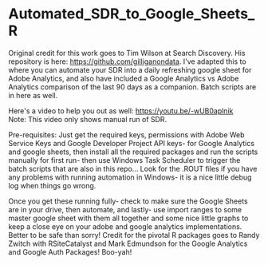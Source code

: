 # Automated_SDR_to_Google_Sheets_R

Original credit for this work goes to Tim Wilson at Search Discovery.  His repository is here: https://github.com/gilliganondata.  I've adapted this to where you can automate your SDR into a daily refreshing google sheet for Adobe Analytics, and also have included a Google Analytics vs Adobe Analytics comparison of the last 90 days as a companion.  Batch scripts are in here as well.

Here's a video to help you out as well: https://youtu.be/-wUB0aplnik  
Note: This video only shows manual run of SDR.

Pre-requisites:
Just get the required keys, permissions with Adobe Web Service Keys and Google Developer Project API keys- for Google Analytics and google sheets, then install all the required packages and run the scripts manually for first run- then use Windows Task Scheduler to trigger the batch scripts that are also in this repo...  Look for the .ROUT files if you have any problems with running automation in Windows- it is a nice little debug log when things go wrong.  

Once you get these running fully- check to make sure the Google Sheets are in your drive, then automate, and lastly- use import ranges to some master google sheet with them all together and some nice little graphs to keep a close eye on your adobe and google analytics implementations.  Better to be safe than sorry!  Credit for the pivotal R packages goes to Randy Zwitch with RSiteCatalyst and Mark Edmundson for the Google Analytics and Google Auth Packages!  Boo-yah!
